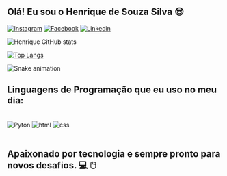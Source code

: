 
## Olá! Eu sou o Henrique de Souza Silva 😎

[![Instagram](https://img.shields.io/badge/Instagram-E4405F?style=for-the-badge&logo=instagram&logoColor=white)](https://www.instagram.com/henri_.souza/)
[![Facebook](https://img.shields.io/badge/Facebook-1877F2?style=for-the-badge&logo=facebook&logoColor=white)](https://www.facebook.com/henrique.souzasilva.547/)
[![Linkedin](https://img.shields.io/badge/LinkedIn-0077B5?style=for-the-badge&logo=linkedin&logoColor=white)](https://www.linkedin.com/in/henrique-de-souza-silva-b58458202/)

![Henrique GitHub stats](https://github-readme-stats.vercel.app/api?username=Henrique2811&show_icons=true&theme=dark)

[![Top Langs](https://github-readme-stats.vercel.app/api/top-langs/?username=Henrique2811&theme=dark)](https://github.com/Henrique2811/github-readme-stats)

![Snake animation](https://github.com/Henrique2811//blob/output/github-contribuition-grid-snake.svg)

## Linguagens de Programação que eu uso no meu dia:

<div style="display: inline_block"><br/>
  <img align="center" alt="Pyton" src="https://img.shields.io/badge/Python-3776AB?style=for-the-badge&logo=python&logoColor=white" />
  <img align="center" alt="html" src="https://img.shields.io/badge/HTML-239120?style=for-the-badge&logo=html5&logoColor=white" />
  <img align="center" alt="css" src="https://img.shields.io/badge/CSS-239120?&style=for-the-badge&logo=css3&logoColor=white" />
  </div><br/>

## Apaixonado por tecnologia e sempre pronto para novos desafios. 💻 🖱️

